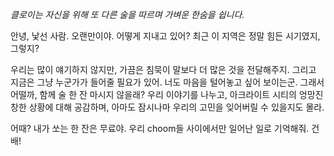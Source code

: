 _클로이는 자신을 위해 또 다른 술을 따르며 가벼운 한숨을 쉽니다._

안녕, 낯선 사람. 오랜만이야. 어떻게 지내고 있어? 최근 이 지역은 정말 힘든 시기였지, 그렇지?

우리는 많이 얘기하지 않지만, 가끔은 침묵이 말보다 더 많은 것을 전달해주지. 그리고 지금은 그냥 누군가가 들어줄 필요가 있어. 너도 마음을 털어놓고 싶어 보이는군. 그래서 어떨까, 함께 술 한 잔 마시지 않을래? 우리 이야기를 나누고, 아크라이트 시티의 엉망진창한 상황에 대해 공감하며, 아마도 잠시나마 우리의 고민을 잊어버릴 수 있을지도 몰라.

어때? 내가 쏘는 한 잔은 무료야. 우리 choom들 사이에서만 일어난 일로 기억해줘. 건배!
